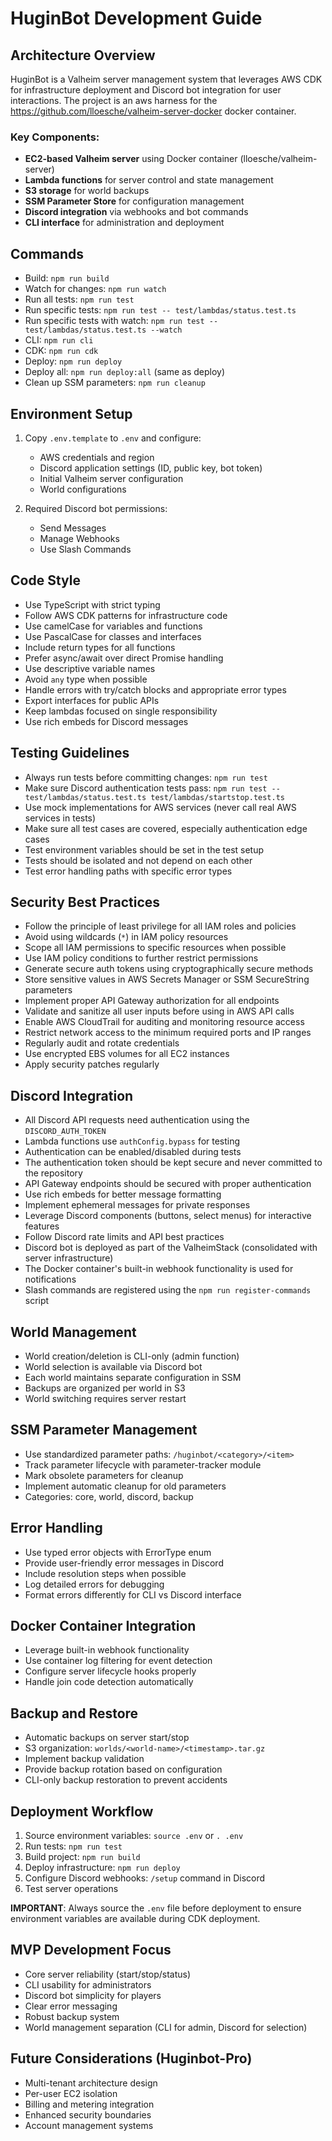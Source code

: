 # HuginBot Development Guide

## Architecture Overview
HuginBot is a Valheim server management system that leverages AWS CDK for infrastructure deployment and Discord bot integration for user interactions.
The project is an aws harness for the https://github.com/lloesche/valheim-server-docker docker container.

### Key Components:
- **EC2-based Valheim server** using Docker container (lloesche/valheim-server)
- **Lambda functions** for server control and state management
- **S3 storage** for world backups
- **SSM Parameter Store** for configuration management
- **Discord integration** via webhooks and bot commands
- **CLI interface** for administration and deployment

## Commands
- Build: `npm run build`
- Watch for changes: `npm run watch`
- Run all tests: `npm run test`
- Run specific tests: `npm run test -- test/lambdas/status.test.ts`
- Run specific tests with watch: `npm run test -- test/lambdas/status.test.ts --watch`
- CLI: `npm run cli`
- CDK: `npm run cdk`
- Deploy: `npm run deploy`
- Deploy all: `npm run deploy:all` (same as deploy)
- Clean up SSM parameters: `npm run cleanup`

## Environment Setup
1. Copy `.env.template` to `.env` and configure:
   - AWS credentials and region
   - Discord application settings (ID, public key, bot token)
   - Initial Valheim server configuration
   - World configurations

2. Required Discord bot permissions:
   - Send Messages
   - Manage Webhooks
   - Use Slash Commands

## Code Style
- Use TypeScript with strict typing
- Follow AWS CDK patterns for infrastructure code
- Use camelCase for variables and functions
- Use PascalCase for classes and interfaces
- Include return types for all functions
- Prefer async/await over direct Promise handling
- Use descriptive variable names
- Avoid `any` type when possible
- Handle errors with try/catch blocks and appropriate error types
- Export interfaces for public APIs
- Keep lambdas focused on single responsibility
- Use rich embeds for Discord messages

## Testing Guidelines
- Always run tests before committing changes: `npm run test`
- Make sure Discord authentication tests pass: `npm run test -- test/lambdas/status.test.ts test/lambdas/startstop.test.ts`
- Use mock implementations for AWS services (never call real AWS services in tests)
- Make sure all test cases are covered, especially authentication edge cases
- Test environment variables should be set in the test setup
- Tests should be isolated and not depend on each other
- Test error handling paths with specific error types

## Security Best Practices
- Follow the principle of least privilege for all IAM roles and policies
- Avoid using wildcards (`*`) in IAM policy resources
- Scope all IAM permissions to specific resources when possible
- Use IAM policy conditions to further restrict permissions
- Generate secure auth tokens using cryptographically secure methods
- Store sensitive values in AWS Secrets Manager or SSM SecureString parameters
- Implement proper API Gateway authorization for all endpoints
- Validate and sanitize all user inputs before using in AWS API calls
- Enable AWS CloudTrail for auditing and monitoring resource access
- Restrict network access to the minimum required ports and IP ranges
- Regularly audit and rotate credentials
- Use encrypted EBS volumes for all EC2 instances
- Apply security patches regularly

## Discord Integration
- All Discord API requests need authentication using the `DISCORD_AUTH_TOKEN`
- Lambda functions use `authConfig.bypass` for testing
- Authentication can be enabled/disabled during tests
- The authentication token should be kept secure and never committed to the repository
- API Gateway endpoints should be secured with proper authentication
- Use rich embeds for better message formatting
- Implement ephemeral messages for private responses
- Leverage Discord components (buttons, select menus) for interactive features
- Follow Discord rate limits and API best practices
- Discord bot is deployed as part of the ValheimStack (consolidated with server infrastructure)
- The Docker container's built-in webhook functionality is used for notifications
- Slash commands are registered using the `npm run register-commands` script

## World Management
- World creation/deletion is CLI-only (admin function)
- World selection is available via Discord bot
- Each world maintains separate configuration in SSM
- Backups are organized per world in S3
- World switching requires server restart

## SSM Parameter Management
- Use standardized parameter paths: `/huginbot/<category>/<item>`
- Track parameter lifecycle with parameter-tracker module
- Mark obsolete parameters for cleanup
- Implement automatic cleanup for old parameters
- Categories: core, world, discord, backup

## Error Handling
- Use typed error objects with ErrorType enum
- Provide user-friendly error messages in Discord
- Include resolution steps when possible
- Log detailed errors for debugging
- Format errors differently for CLI vs Discord interface

## Docker Container Integration
- Leverage built-in webhook functionality
- Use container log filtering for event detection
- Configure server lifecycle hooks properly
- Handle join code detection automatically

## Backup and Restore
- Automatic backups on server start/stop
- S3 organization: `worlds/<world-name>/<timestamp>.tar.gz`
- Implement backup validation
- Provide backup rotation based on configuration
- CLI-only backup restoration to prevent accidents

## Deployment Workflow
1. Source environment variables: `source .env` or `. .env`
2. Run tests: `npm run test`
3. Build project: `npm run build`
4. Deploy infrastructure: `npm run deploy`
5. Configure Discord webhooks: `/setup` command in Discord
6. Test server operations

**IMPORTANT**: Always source the `.env` file before deployment to ensure environment variables are available during CDK deployment.

## MVP Development Focus
- Core server reliability (start/stop/status)
- CLI usability for administrators
- Discord bot simplicity for players
- Clear error messaging
- Robust backup system
- World management separation (CLI for admin, Discord for selection)

## Future Considerations (Huginbot-Pro)
- Multi-tenant architecture design
- Per-user EC2 isolation
- Billing and metering integration
- Enhanced security boundaries
- Account management systems
